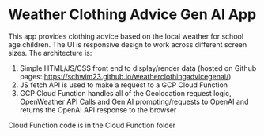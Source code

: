 # Weather Clothing Advice Gen AI App
This app provides clothing advice based on the local weather for school age children. The UI is responsive design to work across different screen sizes. 
The architecture is:
1. Simple HTML/JS/CSS front end to display/render data (hosted on Github pages: https://schwim23.github.io/weatherclothingadvicegenai/)
2. JS fetch API is used to make a request to a GCP Cloud Function
3. GCP Cloud Function handles all of the Geolocation request logic, OpenWeather API Calls and Gen AI prompting/requests to OpenAI and returns the OpenAI API response to the browser

Cloud Function code is in the Cloud Function folder
